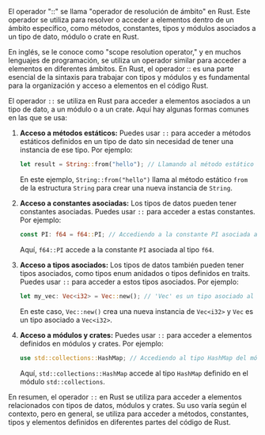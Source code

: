 El operador "::" se llama "operador de resolución de ámbito" en Rust. Este operador se utiliza para resolver o acceder a elementos dentro de un ámbito específico, como métodos, constantes, tipos y módulos asociados a un tipo de dato, módulo o crate en Rust.

En inglés, se le conoce como "scope resolution operator," y en muchos lenguajes de programación, se utiliza un operador similar para acceder a elementos en diferentes ámbitos. En Rust, el operador :: es una parte esencial de la sintaxis para trabajar con tipos y módulos y es fundamental para la organización y acceso a elementos en el código Rust.

El operador `::` se utiliza en Rust para acceder a elementos asociados a un tipo de dato, a un módulo o a un crate. Aquí hay algunas formas comunes en las que se usa:

1. **Acceso a métodos estáticos:** Puedes usar `::` para acceder a métodos estáticos definidos en un tipo de dato sin necesidad de tener una instancia de ese tipo. Por ejemplo:

   ```rust
   let result = String::from("hello"); // Llamando al método estático 'from' de la estructura String
   ```

   En este ejemplo, `String::from("hello")` llama al método estático `from` de la estructura `String` para crear una nueva instancia de `String`.

2. **Acceso a constantes asociadas:** Los tipos de datos pueden tener constantes asociadas. Puedes usar `::` para acceder a estas constantes. Por ejemplo:

   ```rust
   const PI: f64 = f64::PI; // Accediendo a la constante PI asociada al tipo f64
   ```

   Aquí, `f64::PI` accede a la constante `PI` asociada al tipo `f64`.

3. **Acceso a tipos asociados:** Los tipos de datos también pueden tener tipos asociados, como tipos enum anidados o tipos definidos en traits. Puedes usar `::` para acceder a estos tipos asociados. Por ejemplo:

   ```rust
   let my_vec: Vec<i32> = Vec::new(); // 'Vec' es un tipo asociado al tipo 'Vec<i32>'
   ```

   En este caso, `Vec::new()` crea una nueva instancia de `Vec<i32>` y `Vec` es un tipo asociado a `Vec<i32>`.

4. **Acceso a módulos y crates:** Puedes usar `::` para acceder a elementos definidos en módulos y crates. Por ejemplo:

   ```rust
   use std::collections::HashMap; // Accediendo al tipo HashMap del módulo std::collections
   ```

   Aquí, `std::collections::HashMap` accede al tipo `HashMap` definido en el módulo `std::collections`.

En resumen, el operador `::` en Rust se utiliza para acceder a elementos relacionados con tipos de datos, módulos y crates. Su uso varía según el contexto, pero en general, se utiliza para acceder a métodos, constantes, tipos y elementos definidos en diferentes partes del código de Rust.